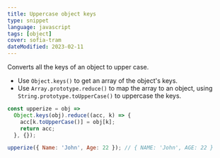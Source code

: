 ```yaml
---
title: Uppercase object keys
type: snippet
language: javascript
tags: [object]
cover: sofia-tram
dateModified: 2023-02-11
---
```


Converts all the keys of an object to upper case.

- Use `Object.keys()` to get an array of the object's keys.
- Use `Array.prototype.reduce()` to map the array to an object, using `String.prototype.toUpperCase()` to uppercase the keys.

```js
const upperize = obj =>
  Object.keys(obj).reduce((acc, k) => {
    acc[k.toUpperCase()] = obj[k];
    return acc;
  }, {});

upperize({ Name: 'John', Age: 22 }); // { NAME: 'John', AGE: 22 }
```

